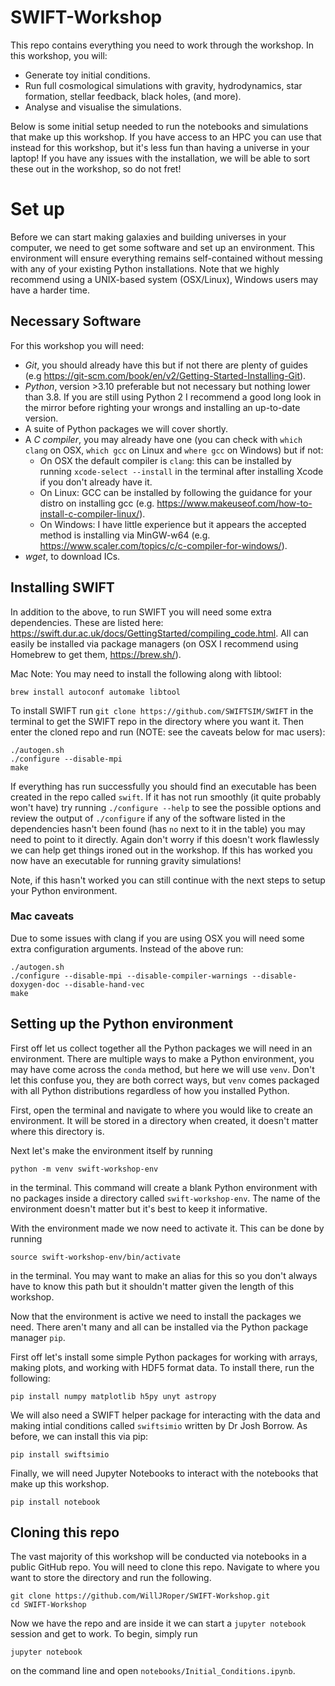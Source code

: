 # SWIFT-Workshop

This repo contains everything you need to work through the workshop. In this workshop, you will:

- Generate toy initial conditions.
- Run full cosmological simulations with gravity, hydrodynamics, star formation, stellar feedback, black holes, (and more).
- Analyse and visualise the simulations.

Below is some initial setup needed to run the notebooks and simulations that make up this workshop. If you have access to an HPC you can use that instead for this workshop, but it's less fun than having a universe in your laptop! If you have any issues with the installation, we will be able to sort these out in the workshop, so do not fret!

# Set up

Before we can start making galaxies and building universes in your computer, we need to get some software and set up an environment. This environment will ensure everything remains self-contained without messing with any of your existing Python installations. Note that we highly recommend using a UNIX-based system (OSX/Linux), Windows users may have a harder time.

## Necessary Software

For this workshop you will need:

- *Git*, you should already have this but if not there are plenty of guides (e.g https://git-scm.com/book/en/v2/Getting-Started-Installing-Git).
- *Python*, version >3.10 preferable but not necessary but nothing lower than 3.8. If you are still using Python 2 I recommend a good long look in the mirror before righting your wrongs and installing an up-to-date version.
- A suite of Python packages we will cover shortly.
- A *C compiler*, you may already have one (you can check with `which clang` on OSX, `which gcc` on Linux and `where gcc` on Windows) but if not: 
    - On OSX the default compiler is `clang`: this can be installed by running `xcode-select --install` in the terminal after installing Xcode if you don't already have it.
    - On Linux: GCC can be installed by following the guidance for your distro on installing gcc (e.g. https://www.makeuseof.com/how-to-install-c-compiler-linux/).
    - On Windows: I have little experience but it appears the accepted method is installing via MinGW-w64 (e.g. https://www.scaler.com/topics/c/c-compiler-for-windows/).
- *wget*, to download ICs. 

## Installing SWIFT

In addition to the above, to run SWIFT you will need some extra dependencies. These are listed here: https://swift.dur.ac.uk/docs/GettingStarted/compiling_code.html. All can easily be installed via package managers (on OSX I recommend using Homebrew to get them, https://brew.sh/). 

Mac Note: You may need to install the following along with libtool:
```
brew install autoconf automake libtool
```

To install SWIFT run `git clone https://github.com/SWIFTSIM/SWIFT` in the terminal to get the SWIFT repo in the directory where you want it. Then enter the cloned repo and run (NOTE: see the caveats below for mac users):
```
./autogen.sh
./configure --disable-mpi
make
```
If everything has run successfully you should find an executable has been created in the repo called `swift`. If it has not run smoothly (it quite probably won't have) try running `./configure --help` to see the possible options and review the output of `./configure` if any of the software listed in the dependencies hasn't been found (has `no` next to it in the table) you may need to point to it directly. Again don't worry if this doesn't work flawlessly we can help get things ironed out in the workshop. If this has worked you now have an executable for running gravity simulations!

Note, if this hasn't worked you can still continue with the next steps to setup your Python environment.

### Mac caveats

Due to some issues with clang if you are using OSX you will need some extra configuration arguments. Instead of the above run:
```
./autogen.sh
./configure --disable-mpi --disable-compiler-warnings --disable-doxygen-doc --disable-hand-vec
make
```

## Setting up the Python environment

First off let us collect together all the Python packages we will need in an environment. There are multiple ways to make a Python environment, you may have come across the `conda` method, but here we will use `venv`. Don't let this confuse you, they are both correct ways, but `venv` comes packaged with all Python distributions regardless of how you installed Python.

First, open the terminal and navigate to where you would like to create an environment. It will be stored in a directory when created, it doesn't matter where this directory is.

Next let's make the environment itself by running
```
python -m venv swift-workshop-env
```
in the terminal. This command will create a blank Python environment with no packages inside a directory called `swift-workshop-env`. The name of the environment doesn't matter but it's best to keep it informative.

With the environment made we now need to activate it. This can be done by running
```
source swift-workshop-env/bin/activate
```
in the terminal. You may want to make an alias for this so you don't always have to know this path but it shouldn't matter given the length of this workshop.

Now that the environment is active we need to install the packages we need. There aren't many and all can be installed via the Python package manager `pip`.

First off let's install some simple Python packages for working with arrays, making plots, and working with HDF5 format data. To install there, run the following:
```
pip install numpy matplotlib h5py unyt astropy
```

We will also need a SWIFT helper package for interacting with the data and making intial conditions called `swiftsimio` written by Dr Josh Borrow. As before, we can install this via pip:
```
pip install swiftsimio
```

Finally, we will need Jupyter Notebooks to interact with the notebooks that make up this workshop.
```
pip install notebook
```

## Cloning this repo

The vast majority of this workshop will be conducted via notebooks in a public GitHub repo. You will need to clone this repo. Navigate to where you want to store the directory and run the following.
```
git clone https://github.com/WillJRoper/SWIFT-Workshop.git
cd SWIFT-Workshop
```

Now we have the repo and are inside it we can start a `jupyter notebook` session and get to work. To begin, simply run
```
jupyter notebook
```
on the command line and open `notebooks/Initial_Conditions.ipynb`.
